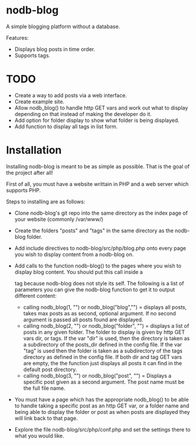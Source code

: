 nodb-blog
=========

A simple blogging platform without a database.

Features:

* Displays blog posts in time order.
* Supports tags.


TODO
========

* Create a way to add posts via a web interface.
* Create example site.
* Allow nodb_blog() to handle http GET vars and work out what to display depending on that instead of making the developer do it.
* Add option for folder display to show what folder is being displayed.
* Add function to display all tags in list form.



Installation
============

Installing nodb-blog is meant to be as simple as possible. That is the goal of the project after all!

First of all, you must have a website writtain in PHP and a web server which supports PHP.

Steps to installing are as follows:

* Clone nodb-blog's git repo into the same directory as the index page of your website (commonly /var/www/)
* Create the folders "posts" and "tags" in the same directory as the nodb-blog folder.
* Add include directives to nodb-blog/src/php/blog.php onto every page you wish to display content from a nodb-blog on.
* Add calls to the function nodb-blog() to the pages where you wish to display blog content. You should put this call inside a <div> tag because nodb-blog does not style its self.
The following is a list of parameters you can give the nodb-blog function to get it to output different content:
 
  * calling nodb_blog(1, "") or nodb_blog("blog","") = displays all posts, takes max posts as as second, optional argument. If no second argument is passed all posts found are displayed.
  * calling nodb_blog(2, "") or nodb_blog("folder", "") =  displays a list of posts in any given folder. The folder to display is given by http GET vars dir, or tags. If the var "dir" is used, then the directory is taken as a subdirectory of the posts_dir defined in the config file.
  If the var "tag" is used then the folder is taken as a subdirectory of the tags directory as defined in the config file. If both dir and tag GET vars are empty, the the function just displays all posts it can find in the default post directory.
  * calling nodb_blog(3, "") or nodb_blog("post", "") = Displays a specific post given as a second argument. The post name must be the full file name. 

* You must have a page which has the appropriate nodb_blog() to be able to handle taking a specific post as an http GET var, or a folder name and being able to display the folder or post as when posts are displayed they will link back to that page.
* Explore the file nodb-blog/src/php/conf.php and set the settings there to what you would like.
  
